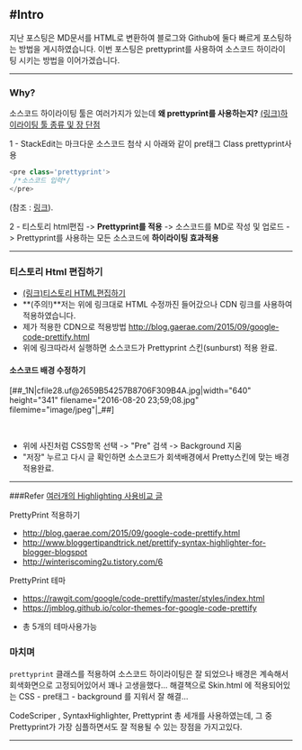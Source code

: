 
## #Intro
 지난 포스팅은 MD문서를 HTML로 변환하여 블로그와 Github에 둘다 빠르게 포스팅하는 방법을 게시하였습니다.
 이번 포스팅은 prettyprint를 사용하여 소스코드 하이라이팅 시키는 방법을 이어가겠습니다.
 
 ----
 
### Why?
  소스코드 하이라이팅 툴은 여러가지가 있는데  **왜 prettyprint를 사용하는지?**
[(링크)하이라이팅 툴 종류 및 장 단점](http://blog.joostory.net/398)

1 - StackEdit는 마크다운 소스코드 첨삭 시 아래와 같이 pre태그 Class prettyprint사용
```javascript
<pre class='prettyprint'>
 /*소스코드 입력*/
</pre>
```
 (참조 : [링크](http://hashcode.co.kr/questions/1772/%EB%A7%88%ED%81%AC%EB%8B%A4%EC%9A%B4-%EB%AC%B8%EB%B2%95-%EC%9E%91%EC%84%B1-%ED%8C%81)).


2 - 티스토리 html편집 -> **Prettyprint를 적용**  -> 소스코드를 MD로 작성 및 업로드 -> Prettyprint를 사용하는 모든 소스코드에 **하이라이팅 효과적용**

----
### 티스토리 Html 편집하기
 
 * [(링크)티스토리 HTML편집하기](http://javahwan.tistory.com/92)
 * **(주의!)**저는 위에 링크대로 HTML 수정까진 들어갔으나 CDN 링크를 사용하여 적용하였습니다.
 *  제가 적용한 CDN으로 적용방법 http://blog.gaerae.com/2015/09/google-code-prettify.html
 * 위에 링크따라서 실행하면 소스코드가 Prettyprint 스킨(sunburst) 적용 완료.

#### 소스코드 배경 수정하기
<p style="text-align: left; clear: none; float: none;">[##_1N|cfile28.uf@2659B54257B8706F309B4A.jpg|width="640" height="341" filename="2016-08-20 23;59;08.jpg" filemime="image/jpeg"|_##]</p>
<p><br /></p>


* 위에 사진처럼 CSS항목 선택 ->  "Pre" 검색 -> Background 지움
* "저장" 누르고 다시 글 확인하면 소스코드가 회색배경에서 Pretty스킨에 맞는 배경 적용완료.

----
###Refer
[여러개의  Highlighting 사용비교 글](http://blog.joostory.net/398)


PrettyPrint 적용하기

 * http://blog.gaerae.com/2015/09/google-code-prettify.html
 * http://www.bloggertipandtrick.net/prettify-syntax-highlighter-for-blogger-blogspot
 * http://winteriscoming2u.tistory.com/6

PrettyPrint 테마

- https://rawgit.com/google/code-prettify/master/styles/index.html
- https://jmblog.github.io/color-themes-for-google-code-prettify
* 총 5개의 테마사용가능

 
### 마치며
``prettyprint`` 클래스를 적용하여 소스코드 하이라이팅은 잘 되었으나 
배경은 계속해서 회색화면으로 고정되어있어서 꽤나 고생을했다...
 해결책으로 Skin.html 에 적용되어있는 CSS - pre태그 - background 를 지워서 잘 해결...
 
 CodeScriper , SyntaxHighlighter, Prettyprint 총 세개를 사용하였는데, 
 그 중 Prettyprint가 가장 심플하면서도 잘 적용될 수 있는 장점을 가지고있다.

---
 
